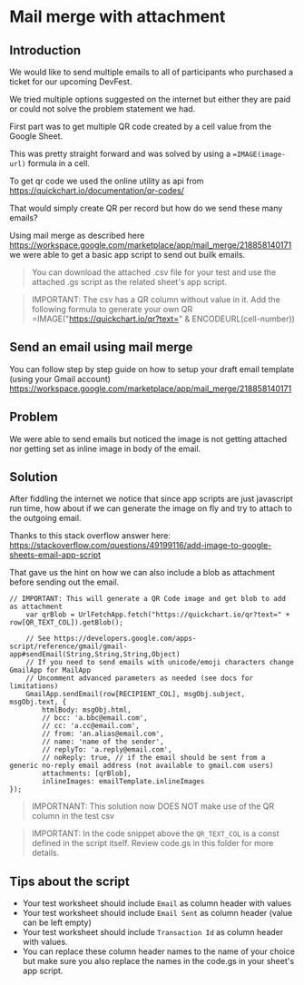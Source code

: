 # Mail merge with attachment

## Introduction ##

We would like to send multiple emails to all of participants who purchased a ticket for our upcoming DevFest.

We tried multiple options suggested on the internet but either they are paid or could not solve the problem statement we had.

First part was to get multiple QR code created by a cell value from the Google Sheet.

This was pretty straight forward and was solved by using a `=IMAGE(image-url)` formula in a cell.

To get qr code we used the online utility as api from https://quickchart.io/documentation/qr-codes/

That would simply create QR per record but how do we send these many emails?

Using mail merge as described here https://workspace.google.com/marketplace/app/mail_merge/218858140171 we were able to get a basic app script to send out builk emails.

> You can download the attached .csv file for your test and use the attached .gs script as the related sheet's app script.

> IMPORTANT: The csv has a QR column without value in it. 
> Add the following formula to generate your own QR 
> =IMAGE("https://quickchart.io/qr?text=" & ENCODEURL(cell-number))

## Send an email using mail merge ##

You can follow step by step guide on how to setup your draft email template (using your Gmail account) https://workspace.google.com/marketplace/app/mail_merge/218858140171

## Problem ##

We were able to send emails but noticed the image is not getting attached nor getting set as inline image in body of the email.

## Solution ##

After fiddling the internet we notice that since app scripts are just javascript run time, how about if we can generate the image on fly and try to attach to the outgoing email.

Thanks to this stack overflow answer here: https://stackoverflow.com/questions/49199116/add-image-to-google-sheets-email-app-script

That gave us the hint on how we can also include a blob as attachment before sending out the email.

```
// IMPORTANT: This will generate a QR Code image and get blob to add as attachment
    var qrBlob = UrlFetchApp.fetch("https://quickchart.io/qr?text=" + row[QR_TEXT_COL]).getBlob();

    // See https://developers.google.com/apps-script/reference/gmail/gmail-app#sendEmail(String,String,String,Object)
    // If you need to send emails with unicode/emoji characters change GmailApp for MailApp
    // Uncomment advanced parameters as needed (see docs for limitations)
    GmailApp.sendEmail(row[RECIPIENT_COL], msgObj.subject, msgObj.text, {
        htmlBody: msgObj.html,
        // bcc: 'a.bbc@email.com',
        // cc: 'a.cc@email.com',
        // from: 'an.alias@email.com',
        // name: 'name of the sender',
        // replyTo: 'a.reply@email.com',
        // noReply: true, // if the email should be sent from a generic no-reply email address (not available to gmail.com users)
        attachments: [qrBlob],
        inlineImages: emailTemplate.inlineImages
});
```

> IMPORTNANT: This solution now DOES NOT make use of the QR column in the test csv

> IMPORTANT: In the code snippet above the `QR_TEXT_COL` is a const defined in the script itself. Review code.gs in this folder for more details.

## Tips about the script ##

- Your test worksheet should include `Email` as column header with values
- Your test worksheet should include `Email Sent` as column header (value can be left empty)
- Your test worksheet should include `Transaction Id` as column header with values.
- You can replace these column header names to the name of your choice but make sure you also replace the names in the code.gs in your sheet's app script.